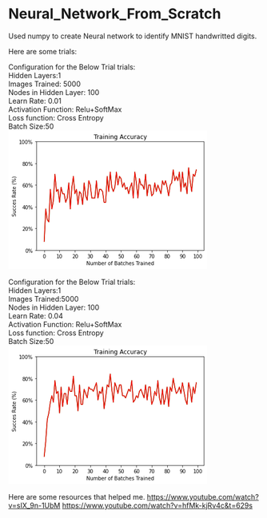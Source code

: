 # Neural_Network_From_Scratch


Used numpy to create Neural network to identify MNIST handwritted digits.<br/>

Here are some trials:<br/>  


Configuration for the Below Trial trials:<br/>
Hidden Layers:1<br/>
Images Trained: 5000<br/>
Nodes in Hidden Layer: 100<br/>
Learn Rate: 0.01<br/>
Activation Function: Relu+SoftMax<br/>
Loss function: Cross Entropy<br/>
Batch Size:50<br/>
![Alt text](ptygood.0150.png?raw=true "Title")



Configuration for the Below Trial trials:<br/>
Hidden Layers:1<br/>
Images Trained:5000<br/>
Nodes in Hidden Layer: 100<br/>
Learn Rate: 0.04<br/>
Activation Function: Relu+SoftMax<br/>
Loss function: Cross Entropy<br/>
Batch Size:50<br/>
![Alt text](good50.4.png?raw=true "Title")

Here are some resources that helped me.
https://www.youtube.com/watch?v=sIX_9n-1UbM
https://www.youtube.com/watch?v=hfMk-kjRv4c&t=629s
